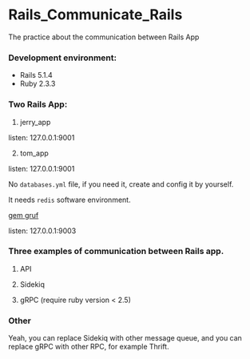 # Rails_Communicate_Rails

The practice about the communication between Rails App

### Development environment:

+ Rails 5.1.4
+ Ruby 2.3.3

### Two Rails App:

1. jerry_app

listen: 127.0.0.1:9001

2. tom_app

listen: 127.0.0.1:9001

No `databases.yml` file, if you need it, create and config it by yourself.

It needs `redis` software environment.

[gem gruf](https://github.com/bigcommerce/gruf)

listen: 127.0.0.1:9003

### Three examples of communication between Rails app.

1. API

2. Sidekiq

3. gRPC (require ruby version < 2.5)


### Other

Yeah, you can replace Sidekiq with other message queue, and you can replace gRPC with other RPC, for example Thrift.



